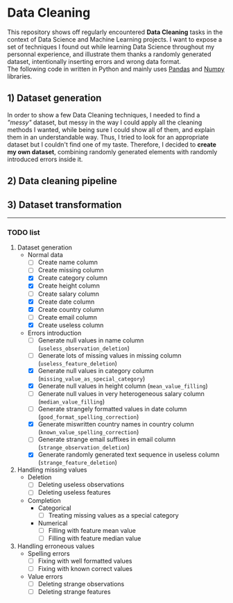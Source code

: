 # Data Cleaning

This repository shows off regularly encountered **Data Cleaning** tasks in the context of Data Science and Machine Learning projects. I want to expose a set of techniques I found out while learning Data Science throughout my personnal experience, and illustrate them thanks a randomly generated dataset, intentionally inserting errors and wrong data format.  
The following code in written in Python and mainly uses [Pandas](https://pandas.pydata.org/) and [Numpy](http://www.numpy.org/) libraries.

## 1) Dataset generation

In order to show a few Data Cleaning techniques, I needed to find a *"messy"* dataset, but messy in the way I could apply all the cleaning methods I wanted, while being sure I could show all of them, and explain them in an understandable way. Thus, I tried to look for an appropriate dataset but I couldn't find one of my taste. Therefore, I decided to **create my own dataset**, combining randomly generated elements with randomly introduced errors inside it.

## 2) Data cleaning pipeline

## 3) Dataset transformation

---

### TODO list

1. Dataset generation
   - Normal data
     - [ ] Create name column
     - [ ] Create missing column
     - [x] Create category column
     - [x] Create height column
     - [ ] Create salary column
     - [x] Create date column
     - [x] Create country column
     - [ ] Create email column
     - [x] Create useless column
   - Errors introduction
     - [ ] Generate null values in name column (`useless_observation_deletion`)
     - [ ] Generate lots of missing values in missing column (`useless_feature_deletion`)
     - [x] Generate null values in category column (`missing_value_as_special_category`)
     - [x] Generate null values in height column (`mean_value_filling`)
     - [ ] Generate null values in very heterogeneous salary column (`median_value_filling`)
     - [ ] Generate strangely formatted values in date column (`good_format_spelling_correction`)
     - [x] Generate miswritten country names in country column (`known_value_spelling_correction`)
     - [ ] Generate strange email suffixes in email column (`strange_observation_deletion`)
     - [x] Generate randomly generated text sequence in useless column (`strange_feature_deletion`)
2. Handling missing values  
   - Deletion
     - [ ] Deleting useless observations
     - [ ] Deleting useless features
   - Completion
     - Categorical
       - [ ] Treating missing values as a special category
     - Numerical
       - [ ] Filling with feature mean value
       - [ ] Filling with feature median value
3. Handling erroneous values
   - Spelling errors
     - [ ] Fixing with well formatted values
     - [ ] Fixing with known correct values
   - Value errors
     - [ ] Deleting strange observations
     - [ ] Deleting strange features
